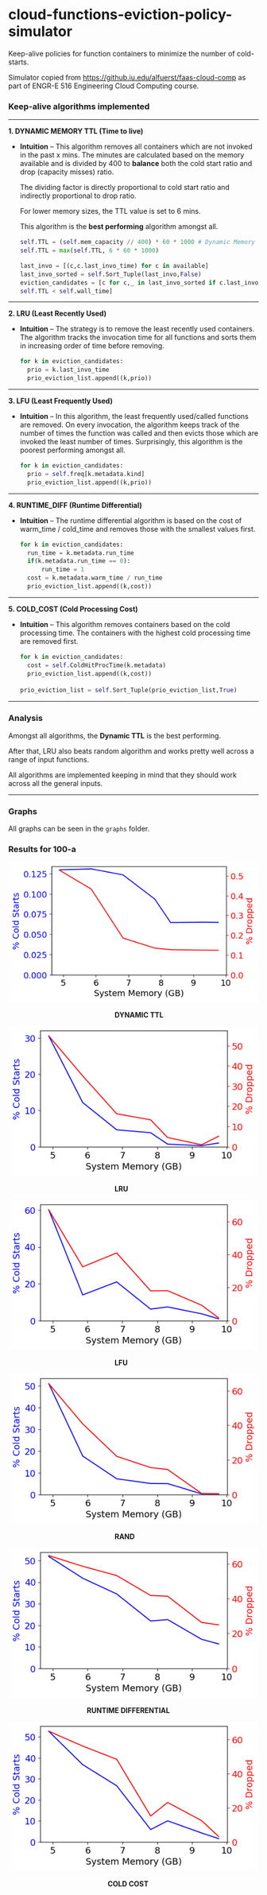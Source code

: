 # cloud-functions-eviction-policy-simulator
Keep-alive policies for function containers to minimize the number of cold-starts. 

Simulator copied from https://github.iu.edu/alfuerst/faas-cloud-comp as part of ENGR-E 516 Engineering Cloud Computing course.

### Keep-alive algorithms implemented

---

**1. DYNAMIC MEMORY TTL (Time to live)**

- **Intuition** – This algorithm removes all containers which are not invoked in the past x mins. The minutes are calculated based on the memory available and is divided by 400 to **balance** both the cold start ratio and drop (capacity misses) ratio. 

  The dividing factor is directly proportional to cold start ratio and indirectly proportional to drop ratio. 
  
  For lower memory sizes, the TTL value is set to 6 mins.
  
  This algorithm is the **best performing** algorithm amongst all.

  ```python
  self.TTL = (self.mem_capacity // 400) * 60 * 1000 # Dynamic Memory TTL ms
  self.TTL = max(self.TTL, 6 * 60 * 1000)
  ```
  ```python
  last_invo = [(c,c.last_invo_time) for c in available]        
  last_invo_sorted = self.Sort_Tuple(last_invo,False)
  eviction_candidates = [c for c,_ in last_invo_sorted if c.last_invo_time + 
  self.TTL < self.wall_time]
  ```

---

**2. LRU (Least Recently Used)**

- **Intuition** – The strategy is to remove the least recently used containers. The algorithm tracks the invocation time for all functions and sorts them in increasing order of time before removing.
  
  ```python
  for k in eviction_candidates:
    prio = k.last_invo_time
    prio_eviction_list.append((k,prio))
  ```
---
**3. LFU (Least Frequently Used)**

- **Intuition** – In this algorithm, the least frequently used/called functions are removed. On every invocation, the algorithm keeps track of the number of times the function was called and then evicts those which are invoked the least number of times. Surprisingly, this algorithm is the poorest performing amongst all.
  
  ```python
  for k in eviction_candidates:
    prio = self.freq[k.metadata.kind]
    prio_eviction_list.append((k,prio))
  ```
---
**4. RUNTIME_DIFF (Runtime Differential)**

- **Intuition** – The runtime differential algorithm is based on the cost of warm_time / cold_time and removes those with the smallest values first.

  ```python
  for k in eviction_candidates:
    run_time = k.metadata.run_time
    if(k.metadata.run_time == 0):
        run_time = 1
    cost = k.metadata.warm_time / run_time
    prio_eviction_list.append((k,cost))
  ```
---
**5. COLD_COST (Cold Processing Cost)**
  
- **Intuition** – This algorithm removes containers based on the cold processing time. The containers with the highest cold processing time are removed first.
  
  ```python
  for k in eviction_candidates:
    cost = self.ColdHitProcTime(k.metadata)
    prio_eviction_list.append((k,cost))

  prio_eviction_list = self.Sort_Tuple(prio_eviction_list,True)
  ```
---

### Analysis
Amongst all algorithms, the **Dynamic TTL** is the best performing. 

After that, LRU also beats random algorithm and works pretty well across a range of input functions.

All algorithms are implemented keeping in mind that they should work across all the general inputs.

---

### Graphs
All graphs can be seen in the `graphs` folder.

### Results for 100-a

<img src="graphs/100-a/results-CLOUD21-100-a.png">

&emsp;&emsp;&emsp;&emsp;&emsp;&emsp;&emsp;&emsp;&emsp;&emsp;&emsp;&emsp;&emsp;&emsp;&emsp; **DYNAMIC TTL**

<img src="graphs/100-a/results-LRU-100-a.png">

&emsp;&emsp;&emsp;&emsp;&emsp;&emsp;&emsp;&emsp;&emsp;&emsp;&emsp;&emsp;&emsp;&emsp;&emsp; **LRU**

<img src="graphs/100-a/results-LFU-100-a.png">

&emsp;&emsp;&emsp;&emsp;&emsp;&emsp;&emsp;&emsp;&emsp;&emsp;&emsp;&emsp;&emsp;&emsp;&emsp; **LFU**

<img src="graphs/100-a/results-RAND-100-a.png">

&emsp;&emsp;&emsp;&emsp;&emsp;&emsp;&emsp;&emsp;&emsp;&emsp;&emsp;&emsp;&emsp;&emsp;&emsp; **RAND**

<img src="graphs/100-a/results-RUNTIME_DIFF-100-a.png">

&emsp;&emsp;&emsp;&emsp;&emsp;&emsp;&emsp;&emsp;&emsp;&emsp;&emsp; **RUNTIME DIFFERENTIAL**

<img src="graphs/100-a/results-COLD_COST-100-a.png">

&emsp;&emsp;&emsp;&emsp;&emsp;&emsp;&emsp;&emsp;&emsp;&emsp;&emsp;&emsp;&emsp;&emsp; **COLD COST**
